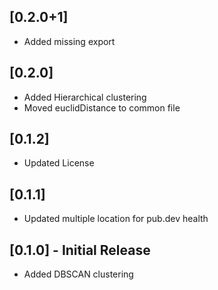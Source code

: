 ## [0.2.0+1]
- Added missing export

## [0.2.0]
- Added Hierarchical clustering
- Moved euclidDistance to common file

## [0.1.2]
- Updated License

## [0.1.1]
- Updated multiple location for pub.dev health

## [0.1.0] - Initial Release
- Added DBSCAN clustering
